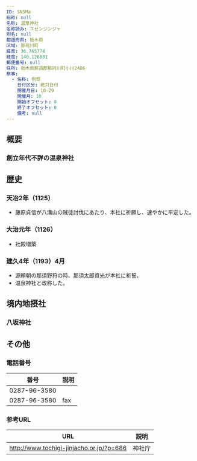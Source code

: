 ```yaml
---
ID: SN5Ma
総称: null
名称: 温泉神社
名称読み: ユゼンジンジャ
別名: null
都道府県: 栃木県
区域: 那珂川町
緯度: 36.765774
経度: 140.126801
郵便番号: null
住所: 栃木県那須郡那珂川町小川2486
祭事:
  - 名称: 例祭
    日付区分: 絶対日付
    開催月日: 10-29
    開催月: 10
    開始オフセット: 0
    終了オフセット: 0
    備考: null
---
```


## 概要

### 創立年代不詳の温泉神社

## 歴史

### 天冶2年（1125）

- 藤原貞信が八溝山の賊徒討伐にあたり、本社に祈願し、速やかに平定した。

### 大治元年（1126）

- 社殿増築

### 建久4年（1193）4月

- 源頼朝の那須野狩の時、那須太郎資光が本社に祈誓。
- 温泉神社と改称した。

## 境内地摂社

### 八坂神社

## その他

### 電話番号

| 番号         | 説明 |
| ------------ | ---- |
| 0287-96-3580 |      |
| 0287-96-3580 | fax  |

### 参考URL

| URL                                      | 説明   |
| ---------------------------------------- | ------ |
| http://www.tochigi-jinjacho.or.jp/?p=686 | 神社庁 |
